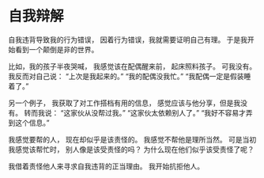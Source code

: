 # 自我辩解

自我违背导致我的行为错误，
因着行为错误，我就需要证明自己有理。
于是我开始看到一个颠倒是非的世界。

比如，我的孩子半夜哭喊，
我感觉该在配偶醒来前，
起床照料孩子。
可我没有。
我反而对自己说：
“上次是我起来的。”
“我的配偶没我忙。”
“我配偶一定是假装睡着了。”

另一个例子，
我获取了对工作搭档有用的信息，
感觉应该与他分享，但是我没有。
转而我说：
“这家伙从没帮过我。”
“这家伙太依赖别人了。”
“我好不容易才弄到这个信息。”

我感觉要帮的人，
现在却似乎是该责怪的。
我感觉不帮他是理所当然。
可是当初我感觉该帮忙时，
别人像是该受责怪的吗？
为什么现在他们似乎该受责怪了呢？

我借着责怪他人来寻求自我违背的正当理由。
我开始抗拒他人。